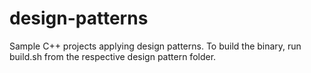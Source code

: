# design-patterns
Sample C++ projects applying design patterns. To build the binary, run build.sh from the respective design pattern folder.
